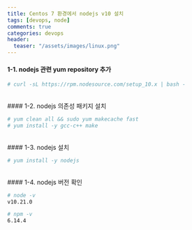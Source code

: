```yaml
---
title: Centos 7 환경에서 nodejs v10 설치
tags: [devops, node]
comments: true
categories: devops
header:
  teaser: "/assets/images/linux.png"
---
```

#### 1-1. nodejs 관련 yum repository 추가

```sh
# curl -sL https://rpm.nodesource.com/setup_10.x | bash -
```


<br/>
#### 1-2. nodejs 의존성 패키지 설치

```sh
# yum clean all && sudo yum makecache fast
# yum install -y gcc-c++ make
```


<br/>
#### 1-3. nodejs 설치

```sh
# yum install -y nodejs
```


<br/>
#### 1-4. nodejs 버전 확인

```sh
# node -v
v10.21.0

# npm -v
6.14.4
```


